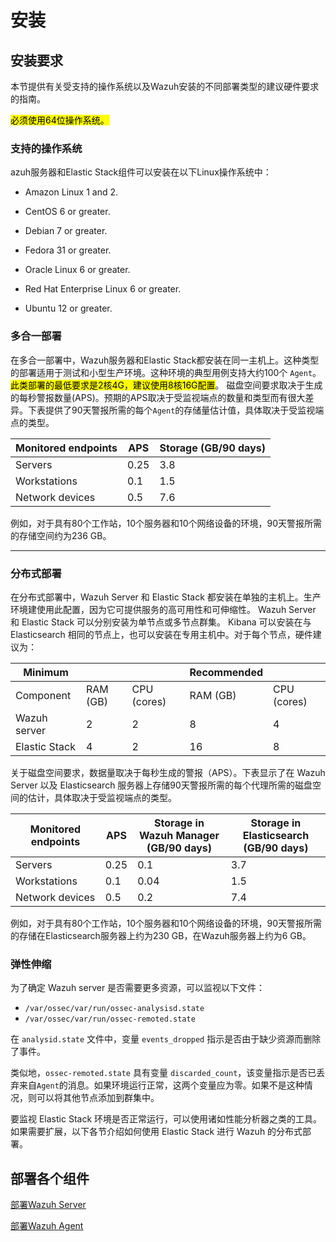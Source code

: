 # 安装

## 安装要求

本节提供有关受支持的操作系统以及Wazuh安装的不同部署类型的建议硬件要求的指南。

<mark>必须使用64位操作系统。</mark>

### 支持的操作系统

azuh服务器和Elastic Stack组件可以安装在以下Linux操作系统中：

- Amazon Linux 1 and 2.

- CentOS 6 or greater.

- Debian 7 or greater.

- Fedora 31 or greater.

- Oracle Linux 6 or greater.

- Red Hat Enterprise Linux 6 or greater.

- Ubuntu 12 or greater.

### 多合一部署

在多合一部署中，Wazuh服务器和Elastic Stack都安装在同一主机上。这种类型的部署适用于测试和小型生产环境。这种环境的典型用例支持大约100个 `Agent`。 <mark>此类部署的最低要求是2核4G，建议使用8核16G配置</mark>。 磁盘空间要求取决于生成的每秒警报数量(APS)。预期的APS取决于受监视端点的数量和类型而有很大差异。下表提供了90天警报所需的每个`Agent`的存储量估计值，具体取决于受监视端点的类型。

| Monitored endpoints | APS  | Storage (GB/90 days) |
| ------------------- | ---- | -------------------- |
| Servers             | 0.25 | 3.8                  |
| Workstations        | 0.1  | 1.5                  |
| Network devices     | 0.5  | 7.6                  |

例如，对于具有80个工作站，10个服务器和10个网络设备的环境，90天警报所需的存储空间约为236 GB。

----

### 分布式部署

在分布式部署中，Wazuh Server 和 Elastic Stack 都安装在单独的主机上。生产环境建使用此配置，因为它可提供服务的高可用性和可伸缩性。 Wazuh Server 和 Elastic Stack 可以分别安装为单节点或多节点群集。 Kibana 可以安装在与 Elasticsearch 相同的节点上，也可以安装在专用主机中。对于每个节点，硬件建议为：

| Minimum       |          |             | Recommended |             |
| ------------- | -------- | ----------- | ----------- | ----------- |
| Component     | RAM (GB) | CPU (cores) | RAM (GB)    | CPU (cores) |
| Wazuh server  | 2        | 2           | 8           | 4           |
| Elastic Stack | 4        | 2           | 16          | 8           |

关于磁盘空间要求，数据量取决于每秒生成的警报（APS）。下表显示了在 Wazuh Server 以及 Elasticsearch 服务器上存储90天警报所需的每个代理所需的磁盘空间的估计，具体取决于受监视端点的类型。

| Monitored endpoints | APS  |    Storage in Wazuh Manager<br>(GB/90 days)  | Storage in Elasticsearch<br>(GB/90 days)     |
| ------------------- | ---- | -------------------------------------------- | -------------------------------------------- |
| Servers             | 0.25 | 0.1                                          | 3.7                                          |
| Workstations        | 0.1  | 0.04                                         | 1.5                                          |
| Network devices     | 0.5  | 0.2                                          | 7.4                                          |

例如，对于具有80个工作站，10个服务器和10个网络设备的环境，90天警报所需的存储在Elasticsearch服务器上约为230 GB，在Wazuh服务器上约为6 GB。

### 弹性伸缩

为了确定 Wazuh server 是否需要更多资源，可以监视以下文件：

- `/var/ossec/var/run/ossec-analysisd.state`
- `/var/ossec/var/run/ossec-remoted.state`

 在 `analysid.state` 文件中，变量 `events_dropped` 指示是否由于缺少资源而删除了事件。

类似地，`ossec-remoted.state` 具有变量 `discarded_count`，该变量指示是否已丢弃来自`Agent`的消息。如果环境运行正常，这两个变量应为零。如果不是这种情况，则可以将其他节点添加到群集中。

要监视 Elastic Stack 环境是否正常运行，可以使用诸如性能分析器之类的工具。 如果需要扩展，以下各节介绍如何使用 Elastic Stack 进行 Wazuh 的分布式部署。



## 部署各个组件

[部署Wazuh Server](network_security/hids/wazuh/install_server.md)

[部署Wazuh Agent](network_security/hids/wazuh/install_agent.md)
